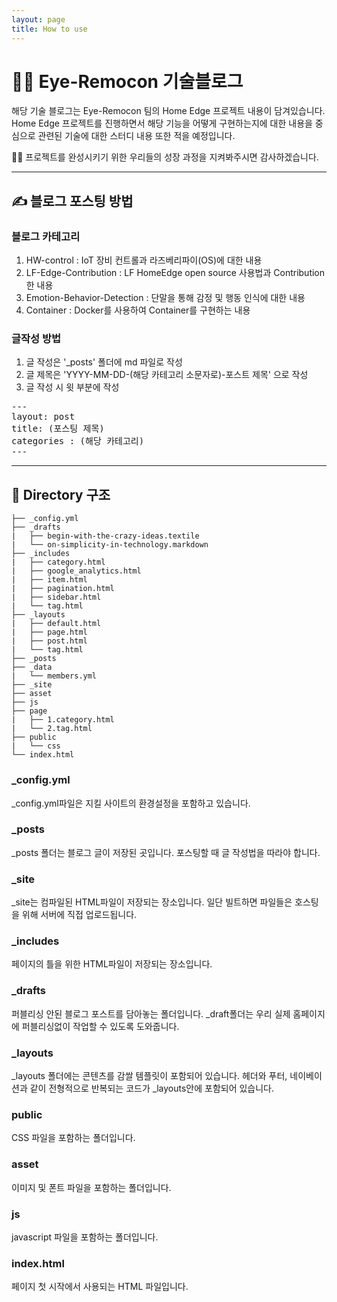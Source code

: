 ```yaml
---
layout: page
title: How to use
---
```



# 👩‍💻 Eye-Remocon 기술블로그

해당 기술 블로그는 Eye-Remocon 팀의 Home Edge 프로젝트 내용이 담겨있습니다.
Home Edge 프로젝트를 진행하면서 해당 기능을 어떻게 구현하는지에 대한 내용을 중심으로
관련된 기술에 대한 스터디 내용 또한 적을 예정입니다.

🏋️‍♂️ 프로젝트를 완성시키기 위한 우리들의 성장 과정을 지켜봐주시면 감사하겠습니다.



----

## ✍️ 블로그 포스팅 방법

### 블로그 카테고리
1. HW-control : IoT 장비 컨트롤과 라즈베리파이(OS)에 대한 내용
2. LF-Edge-Contribution : LF HomeEdge open source 사용법과 Contribution한 내용
3. Emotion-Behavior-Detection : 단말을 통해 감정 및 행동 인식에 대한 내용
4. Container : Docker를 사용하여 Container를 구현하는 내용



### 글작성 방법
1. 글 작성은 '_posts' 폴더에 md 파일로 작성
2. 글 제목은 'YYYY-MM-DD-(해당 카테고리 소문자로)-포스트 제목' 으로 작성
3. 글 작성 시 윗 부분에 작성

<pre>
---
layout: post
title: (포스팅 제목)
categories : (해당 카테고리)
---
</pre>


----

##  📁 Directory 구조

```
├── _config.yml
├── _drafts
|   ├── begin-with-the-crazy-ideas.textile
|   └── on-simplicity-in-technology.markdown
├── _includes
|   ├── category.html
|   ├── google_analytics.html
|   ├── item.html
|   ├── pagination.html
|   ├── sidebar.html
|   └── tag.html
├── _layouts
|   ├── default.html
|   ├── page.html
|   ├── post.html
|   └── tag.html
├── _posts
├── _data
|   └── members.yml
├── _site
├── asset
├── js
├── page
|   ├── 1.category.html
|   └── 2.tag.html
├── public
|   └── css
└── index.html
```

### _config.yml
_config.yml파일은 지킬 사이트의 환경설정을 포함하고 있습니다.

### _posts
_posts 폴더는 블로그 글이 저장된 곳입니다. 포스팅할 때 글 작성법을 따라야 합니다.

### _site
_site는 컴파일된 HTML파일이 저장되는 장소입니다. 일단 빌트하면 파일들은 호스팅을 위해 서버에 직접 업로드됩니다.

### _includes
페이지의 틀을 위한 HTML파일이 저장되는 장소입니다.

### _drafts
퍼블리싱 안된 블로그 포스트를 담아놓는 폴더입니다. _draft폴더는 우리 실제 홈페이지에 퍼블리싱없이 작업할 수 있도록 도와줍니다.

### _layouts
_layouts 폴더에는 콘텐츠를 감쌀 템플릿이 포함되어 있습니다. 헤더와 푸터, 네이베이션과 같이 전형적으로 반복되는 코드가 _layouts안에 포함되어 있습니다.

### public
CSS 파일을 포함하는 폴더입니다.

### asset
이미지 및 폰트 파일을 포함하는 폴더입니다.

### js
javascript 파일을 포함하는 폴더입니다.

### index.html
페이지 첫 시작에서 사용되는 HTML 파일입니다.



